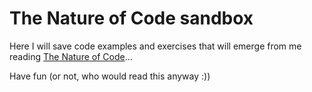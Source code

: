 # The Nature of Code sandbox

Here I will save code examples and exercises that will emerge from me reading [The Nature of Code](https://natureofcode.com/)...

Have fun (or not, who would read this anyway :))
